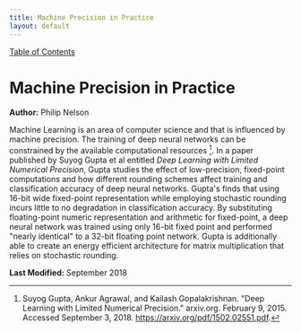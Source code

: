 ```yaml
---
title: Machine Precision in Practice
layout: default
---
```

<a href="https://philipnelson5.github.io/math4610/SoftwareManual"> Table of Contents </a>
# Machine Precision in Practice

**Author:** Philip Nelson

Machine Learning is an area of computer science and that is influenced by machine precision. The training of deep neural networks can be constrained by the available computational resources [^fn]. In a paper published by Suyog Gupta et al entitled _Deep Learning with Limited Numerical Precision_, Gupta studies the effect of low-precision, fixed-point computations and how different rounding schemes affect training and classification accuracy of deep neural networks. Gupta's finds that using 16-bit wide fixed-point representation while employing stochastic rounding incurs little to no degradation in classification accuracy. By substituting floating-point numeric representation and arithmetic for fixed-point, a deep neural network was trained using only 16-bit fixed point and performed "nearly identical" to a 32-bit floating point network. Gupta is additionally able to create an energy efficient architecture for matrix multiplication that relies on stochastic rounding.

**Last Modified:** September 2018

[^fn]: Suyog Gupta, Ankur Agrawal, and Kailash Gopalakrishnan. "Deep Learning with Limited Numerical Precision." arxiv.org. February 9, 2015. Accessed September 3, 2018. https://arxiv.org/pdf/1502.02551.pdf.
